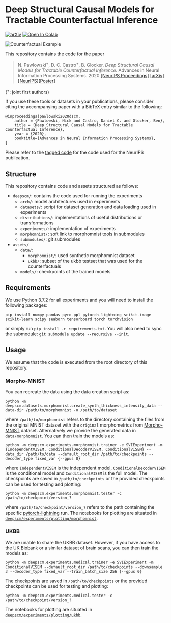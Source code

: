 # Deep Structural Causal Models for Tractable Counterfactual Inference

[![arXiv](http://img.shields.io/badge/arXiv-2006.06485-B31B1B.svg)](https://arxiv.org/abs/2006.06485)
[![Open In Colab](https://colab.research.google.com/assets/colab-badge.svg)](https://colab.research.google.com/github/biomedia-mira/deepscm/blob/master/deepscm/experiments/plotting/ukbb/interactive_plots.ipynb)

![Counterfactual Example](assets/example.png "Counterfactual Example")

This repository contains the code for the paper
> N. Pawlowski<sup>+</sup>, D. C. Castro<sup>+</sup>, B. Glocker. _Deep Structural Causal Models for Tractable Counterfactual Inference_. Advances in Neural Information Processing Systems. 2020 [[NeurIPS Proceedings]](https://proceedings.neurips.cc//paper_files/paper/2020/hash/0987b8b338d6c90bbedd8631bc499221-Abstract.html) [[arXiv]](https://arxiv.org/abs/2006.06485) [[NeurIPS]](https://neurips.cc/virtual/2020/public/poster_0987b8b338d6c90bbedd8631bc499221.html)[[Poster]](assets/dscm_poster.pdf)

(<sup>+</sup>: joint first authors)
 
If you use these tools or datasets in your publications, please consider citing the accompanying paper with a BibTeX entry similar to the following:

```
@inproceedings{pawlowski2020dscm,
    author = {Pawlowski, Nick and Castro, Daniel C. and Glocker, Ben},
    title = {Deep Structural Causal Models for Tractable Counterfactual Inference},
    year = {2020},
    booktitle={Advances in Neural Information Processing Systems},
}
```

Please refer to the [tagged code](https://github.com/biomedia-mira/deepscm/tree/neurips_2020) for the code used for the NeurIPS publication.

## Structure
This repository contains code and assets structured as follows:

- `deepscm/`: contains the code used for running the experiments
    - `arch/`: model architectures used in experiments
    - `datasets/`: script for dataset generation and data loading used in experiments
    - `distributions/`: implementations of useful distributions or transformations
    - `experiments/`: implementation of experiments
    - `morphomnist/`: soft link to morphomnist tools in submodules
    - `submodules/`: git submodules
- `assets/`
    - `data/`:
        - `morphomnist/`: used synthetic morphomnist dataset
        - `ukbb/`: subset of the ukbb testset that was used for the counterfactuals 
    - `models/`: checkpoints of the trained models

## Requirements
We use Python 3.7.2 for all experiments and you will need to install the following packages:
```
pip install numpy pandas pyro-ppl pytorch-lightning scikit-image scikit-learn scipy seaborn tensorboard torch torchvision
```
or simply run `pip install -r requirements.txt`.
You will also need to sync the submodule: `git submodule update --recursive --init`.

## Usage

We assume that the code is executed from the root directory of this repository.

### Morpho-MNIST

You can recreate the data using the data creation script as:
```
python -m deepscm.datasets.morphomnist.create_synth_thickness_intensity_data --data-dir /path/to/morphomnist -o /path/to/dataset
```
where `/path/to/morphomnist` refers to the directory containing the files from the original MNIST dataset with the `original` morphometrics from [Morpho-MNIST](https://github.com/dccastro/Morpho-MNIST) dataset. Alternatively we provide the generated data in `data/morphomnist`. You can then train the models as:
```
python -m deepscm.experiments.morphomnist.trainer -e SVIExperiment -m {IndependentVISEM, ConditionalDecoderVISEM, ConditionalVISEM} --data_dir /path/to/data --default_root_dir /path/to/checkpoints --decoder_type fixed_var {--gpus 0}
```
where `IndependentVISEM` is the independent model, `ConditionalDecoderVISEM` is the conditional model and `ConditionalVISEM` is the full model. The checkpoints are saved in `/path/to/checkpoints` or the provided checkpoints can be used for testing and plotting:
```
python -m deepscm.experiments.morphomnist.tester -c /path/to/checkpoint/version_?
```
where `/path/to/checkpoint/version_?` refers to the path containing the specific [pytorch-lightning](https://github.com/PyTorchLightning/pytorch-lightning) run. The notebooks for plotting are situated in [`deepscm/experiments/plotting/morphomnist`](deepscm/experiments/plotting/morphomnist).

### UKBB

We are unable to share the UKBB dataset. However, if you have access to the UK Biobank or a similar dataset of brain scans, you can then train the models as:
```
python -m deepscm.experiments.medical.trainer -e SVIExperiment -m ConditionalVISEM --default_root_dir /path/to/checkpoints --downsample 3 --decoder_type fixed_var --train_batch_size 256 {--gpus 0}
```
The checkpoints are saved in `/path/to/checkpoints` or the provided checkpoints can be used for testing and plotting:
```
python -m deepscm.experiments.medical.tester -c /path/to/checkpoint/version_?
```
The notebooks for plotting are situated in [`deepscm/experiments/plotting/ukbb`](deepscm/experiments/plotting/ukbb).

